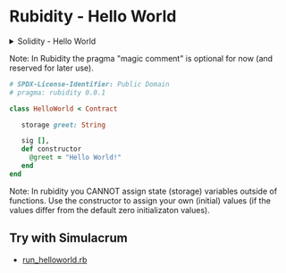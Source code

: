 # Rubidity - Hello World



<details>
<summary markdown="1">Solidity - Hello World</summary>

pragma specifies the compiler version of Solidity.

``` solidity
// SPDX-License-Identifier: MIT
// compiler version must be greater than or equal to 0.8.20 and less than 0.9.0
pragma solidity ^0.8.20;

contract HelloWorld {
    string public greet = "Hello World!";
}
```

</details>


Note: In Rubidity the pragma "magic comment" is optional for now (and reserved for later use).


``` ruby
# SPDX-License-Identifier: Public Domain
# pragma: rubidity 0.0.1

class HelloWorld < Contract  

   storage greet: String

   sig [],
   def constructor
     @greet = "Hello World!"
   end
end
```

Note: In rubidity you CANNOT assign state (storage) variables
outside of functions. Use the constructor to assign your own (initial) values (if the values differ from the default zero initializaton values).   


## Try with Simulacrum

- [run_helloworld.rb](run_helloworld.rb)


